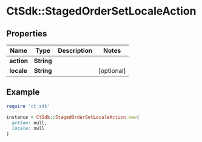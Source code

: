 # CtSdk::StagedOrderSetLocaleAction

## Properties

| Name | Type | Description | Notes |
| ---- | ---- | ----------- | ----- |
| **action** | **String** |  |  |
| **locale** | **String** |  | [optional] |

## Example

```ruby
require 'ct_sdk'

instance = CtSdk::StagedOrderSetLocaleAction.new(
  action: null,
  locale: null
)
```

